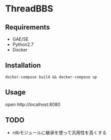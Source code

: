 # ThreadBBS
## Requirements
* GAE/SE
* Python2.7
* Docker

## Installation
```
docker-compose build && docker-compose up
```

## Usage
open http://localhost:8080

## TODO
* rdbモジュールに継承を使って汎用性を高くする
